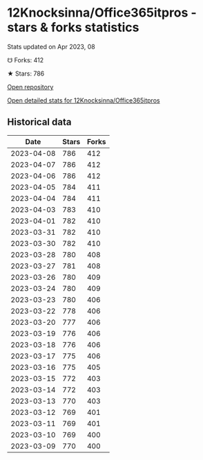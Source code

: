 # 12Knocksinna/Office365itpros - stars & forks statistics

Stats updated on Apr 2023, 08

☋ Forks: 412

★ Stars: 786

[Open repository](https://github.com/12Knocksinna/Office365itpros)

[Open detailed stats for 12Knocksinna/Office365itpros](https://reviewgithub.com/rep/12Knocksinna/Office365itpros)

## Historical data
| Date | Stars | Forks |
|------|-------|-------|
| 2023-04-08 | 786 | 412 | 
| 2023-04-07 | 786 | 412 | 
| 2023-04-06 | 786 | 412 | 
| 2023-04-05 | 784 | 411 | 
| 2023-04-04 | 784 | 411 | 
| 2023-04-03 | 783 | 410 | 
| 2023-04-01 | 782 | 410 | 
| 2023-03-31 | 782 | 410 | 
| 2023-03-30 | 782 | 410 | 
| 2023-03-28 | 780 | 408 | 
| 2023-03-27 | 781 | 408 | 
| 2023-03-26 | 780 | 409 | 
| 2023-03-24 | 780 | 409 | 
| 2023-03-23 | 780 | 406 | 
| 2023-03-22 | 778 | 406 | 
| 2023-03-20 | 777 | 406 | 
| 2023-03-19 | 776 | 406 | 
| 2023-03-18 | 776 | 406 | 
| 2023-03-17 | 775 | 406 | 
| 2023-03-16 | 775 | 405 | 
| 2023-03-15 | 772 | 403 | 
| 2023-03-14 | 772 | 403 | 
| 2023-03-13 | 770 | 403 | 
| 2023-03-12 | 769 | 401 | 
| 2023-03-11 | 769 | 401 | 
| 2023-03-10 | 769 | 400 | 
| 2023-03-09 | 770 | 400 | 

